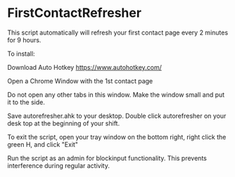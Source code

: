# FirstContactRefresher

This script automatically will refresh your first contact page every 2 minutes for 9 hours. 

To install: 

Download Auto Hotkey https://www.autohotkey.com/

Open a Chrome Window with the 1st contact page 

Do not open any other tabs in this window. Make the window small and put it to the side. 

Save autorefresher.ahk to your desktop.
Double click autorefresher on your desk top at the beginning of your shift.

To exit the script, open your tray window on the bottom right, right click the green H, and click "Exit"

Run the script as an admin for blockinput functionality. This prevents interference during regular activity. 
